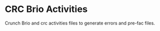 CRC Brio Activities
===================

Crunch Brio and crc activities files to generate errors and pre-fac files.

